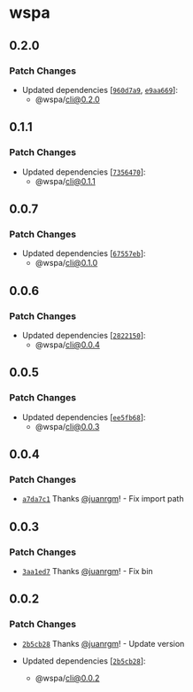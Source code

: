 # wspa

## 0.2.0

### Patch Changes

- Updated dependencies [[`960d7a9`](https://github.com/swordev/wspa/commit/960d7a9fce958575a830e609f008ed5572cf7578), [`e9aa669`](https://github.com/swordev/wspa/commit/e9aa6697cbeb751fb288b0118b1b3e9f5f89c33e)]:
  - @wspa/cli@0.2.0

## 0.1.1

### Patch Changes

- Updated dependencies [[`7356470`](https://github.com/swordev/wspa/commit/7356470624380af0a9c544c75be6e3dc2f714b4f)]:
  - @wspa/cli@0.1.1

## 0.0.7

### Patch Changes

- Updated dependencies [[`67557eb`](https://github.com/swordev/wspa/commit/67557eb795fe29ef3ae0f74f0dc6e75f5c188a93)]:
  - @wspa/cli@0.1.0

## 0.0.6

### Patch Changes

- Updated dependencies [[`2822150`](https://github.com/swordev/wspa/commit/2822150ece4812f9c68d1ed65dc2f5d72386b638)]:
  - @wspa/cli@0.0.4

## 0.0.5

### Patch Changes

- Updated dependencies [[`ee5fb68`](https://github.com/swordev/wspa/commit/ee5fb681f63b25ffba68b27ee95f7a6eb9cc804f)]:
  - @wspa/cli@0.0.3

## 0.0.4

### Patch Changes

- [`a7da7c1`](https://github.com/swordev/wspa/commit/a7da7c16db20643f26c3df0147ccbfca6bc20719) Thanks [@juanrgm](https://github.com/juanrgm)! - Fix import path

## 0.0.3

### Patch Changes

- [`3aa1ed7`](https://github.com/swordev/wspa/commit/3aa1ed7f95b56201ca87b006e349a95ed01f6b9f) Thanks [@juanrgm](https://github.com/juanrgm)! - Fix bin

## 0.0.2

### Patch Changes

- [`2b5cb28`](https://github.com/swordev/wspa/commit/2b5cb280d1b005328f47ef02f2d0d119f6a56db3) Thanks [@juanrgm](https://github.com/juanrgm)! - Update version

- Updated dependencies [[`2b5cb28`](https://github.com/swordev/wspa/commit/2b5cb280d1b005328f47ef02f2d0d119f6a56db3)]:
  - @wspa/cli@0.0.2
